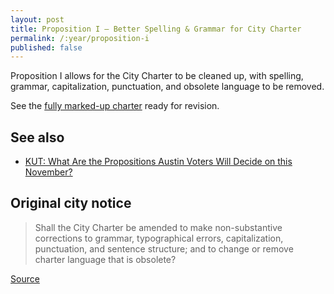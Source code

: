 ```yaml
---
layout: post
title: Proposition I – Better Spelling & Grammar for City Charter
permalink: /:year/proposition-i
published: false
---
```


Proposition I allows for the City Charter to be cleaned up, with spelling,
grammar, capitalization, punctuation, and obsolete language to be removed.

See the [fully marked-up charter](https://drive.google.com/file/d/12s2IVeiOXx9OuhW7RHZHGItpfMb4YjpR/view)
ready for revision.

## See also

* [KUT: What Are the Propositions Austin Voters Will Decide on this November?](http://www.kut.org/post/what-are-propositions-austin-voters-will-decide-november-its-alphabet-soup)

## Original city notice

> Shall the City Charter be amended to make non-substantive corrections to
> grammar, typographical errors, capitalization, punctuation, and sentence
> structure; and to change or remove charter language that is obsolete?

<p class="source"><a href="https://www.austintexas.gov/edims/document.cfm?id=307013">Source</a></p>
